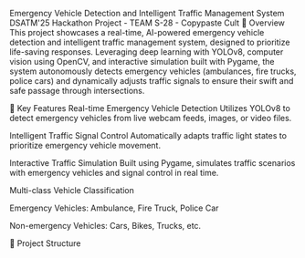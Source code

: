 Emergency Vehicle Detection and Intelligent Traffic Management System
DSATM'25 Hackathon Project - TEAM S-28 - Copypaste Cult
🧠 Overview
This project showcases a real-time, AI-powered emergency vehicle detection and intelligent traffic management system, designed to prioritize life-saving responses. Leveraging deep learning with YOLOv8, computer vision using OpenCV, and interactive simulation built with Pygame, the system autonomously detects emergency vehicles (ambulances, fire trucks, police cars) and dynamically adjusts traffic signals to ensure their swift and safe passage through intersections.

🚀 Key Features
Real-time Emergency Vehicle Detection
Utilizes YOLOv8 to detect emergency vehicles from live webcam feeds, images, or video files.

Intelligent Traffic Signal Control
Automatically adapts traffic light states to prioritize emergency vehicle movement.

Interactive Traffic Simulation
Built using Pygame, simulates traffic scenarios with emergency vehicles and signal control in real time.

Multi-class Vehicle Classification

Emergency Vehicles: Ambulance, Fire Truck, Police Car

Non-emergency Vehicles: Cars, Bikes, Trucks, etc.

📁 Project Structure
